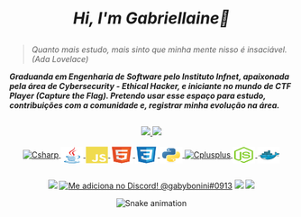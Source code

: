   **<h1 align="center">*Hi, I'm Gabriellaine👋*</h1>**
  
##
> *Quanto mais estudo, mais sinto que minha mente nisso é insaciável. (Ada Lovelace)*

**<a> *Graduanda em Engenharia de Software pelo Instituto Infnet, apaixonada pela área de Cybersecurity - Ethical Hacker, e iniciante no mundo de CTF Player (Capture the Flag).
  Pretendo usar esse espaço para estudo, contribuições com a comunidade e, registrar minha evolução na área.* </a>**
##

<div align="center"> 
  <a href="https://github.com/gabybonini">
  <img height="160em" src="https://github-readme-stats.vercel.app/api/top-langs/?username=gabybonini&layout=compact&langs_count=16&theme=radical"/>
  <img height="160em" src="https://github-readme-stats.vercel.app/api?username=gabybonini&show_icons=true&theme=radical&include_all_commits=true&count_private=true"/> 
  
</div>
  <div align="center" valign="top"><br>
  <img align="center" alt="Csharp" height="30" width="40" src="https://cdn.jsdelivr.net/gh/devicons/devicon/icons/c/c-original.svg">
  <img align="center" alt="java" height="30" width="40" src="https://raw.githubusercontent.com/devicons/devicon/master/icons/java/java-original.svg">
  <img align="center" alt="Js" height="30" width="40" src="https://raw.githubusercontent.com/devicons/devicon/master/icons/javascript/javascript-plain.svg">
  <img align="center" alt="HTML" height="30" width="40" src="https://raw.githubusercontent.com/devicons/devicon/master/icons/html5/html5-original.svg">
  <img align="center" alt="CSS" height="30" width="40" src="https://raw.githubusercontent.com/devicons/devicon/master/icons/css3/css3-original.svg">
  <img align="center" alt="Python" height="30" width="40" src="https://raw.githubusercontent.com/devicons/devicon/master/icons/python/python-original.svg">
  <img align="center" alt="Cplusplus" height="30" width="40" src="https://cdn.jsdelivr.net/gh/devicons/devicon/icons/cplusplus/cplusplus-original.svg">
  <img align="center" alt="Nodejs" height="30" width="40" src="https://raw.githubusercontent.com/devicons/devicon/master/icons/nodejs/nodejs-original.svg">
  <img align="center" alt="Docker" height="30" width="40" src="https://raw.githubusercontent.com/devicons/devicon/master/icons/docker/docker-original.svg"> 
</div>  
 
   ##
  
 <div align="center">
  <a href="https://instagram.com/gabybonini_" target="_blank"><img src="https://img.shields.io/badge/-Instagram-%23E4405F?style=for-the-badge&logo=instagram&logoColor=white" target="_blank"></a>
 <a href="https://discord.com/channels/gabybonini#0913" target="_blank"><img title="Me adiciona no Discord! @gabybonini#0913" src="https://img.shields.io/badge/Discord-7289DA?style=for-the-badge&logo=discord&logoColor=white" target="_blank"></a> 
  <a href = "mailto:gabriellainearbonini@gmail.com"><img src="https://img.shields.io/badge/-Gmail-%23333?style=for-the-badge&logo=gmail&logoColor=white" target="_blank"></a>
  <a href="https://www.linkedin.com/in/gabriellaine-bonini-/" target="_blank"><img src="https://img.shields.io/badge/-LinkedIn-%230077B5?style=for-the-badge&logo=linkedin&logoColor=white" target="_blank"></a> 
   
   
  ![Snake animation](https://github.com/gabybonini/gabybonini/blob/output/github-contribution-grid-snake.svg)
 
</div>
